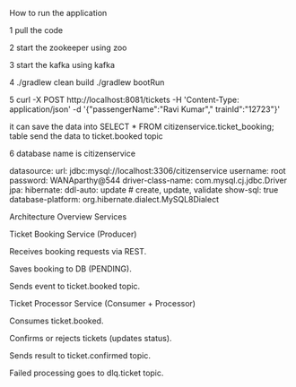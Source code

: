 How to run the application

1 pull the code

2 start the zookeeper using
zoo

3 start the kafka using
kafka

4
./gradlew clean build
./gradlew bootRun

5
curl -X POST http://localhost:8081/tickets -H 'Content-Type: application/json' -d '{"passengerName":"Ravi Kumar","
trainId":"12723"}'

it can save the data into SELECT * FROM citizenservice.ticket_booking; table
send the data to ticket.booked topic

6
database name is citizenservice

datasource:
url: jdbc:mysql://localhost:3306/citizenservice
username: root
password: WANAparthy@544
driver-class-name: com.mysql.cj.jdbc.Driver
jpa:
hibernate:
ddl-auto: update # create, update, validate
show-sql: true
database-platform: org.hibernate.dialect.MySQL8Dialect

Architecture Overview
Services

Ticket Booking Service (Producer)

Receives booking requests via REST.

Saves booking to DB (PENDING).

Sends event to ticket.booked topic.

Ticket Processor Service (Consumer + Processor)

Consumes ticket.booked.

Confirms or rejects tickets (updates status).

Sends result to ticket.confirmed topic.

Failed processing goes to dlq.ticket topic.